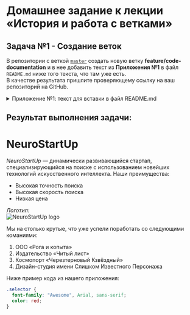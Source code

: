 # Домашнее задание к лекции «История и работа с ветками»

## Задача №1 - Создание веток

В репозитории с веткой [`master`](https://github.com/Ekaterina-Isabel/feature-code-documentation/tree/master) создать новую ветку **feature/code-documentation** и в нее добавить текст из **Приложения №1** в файл `README.md` ниже того текста, что там уже есть.  
В качестве результата пришлите проверяющему ссылку на ваш репозиторий на GitHub.

<details>
<summary>Приложение №1: текст для вставки в файл README.md</summary>

Мы на столько крутые, что уже успели поработать со следующими команиями:

1. ООО «Рога и копыта»
2. Издательство «Читый лист»
3. Космопорт «Черезтерновый Кзвёздный»
4. Дизайн-студия имени Слишком Известного Персонажа

Ниже пример кода из нашего приложения:

```css
.selector {
  font-family: "Awesome", Arial, sans-serif;
  color: red;
}
```

</details>


## Результат выполнения задачи:  

# NeuroStartUp #
*NeuroStartUp* — динамически развивающийся стартап, специализирующийся на поиске с использованием новейших технологий искусственного интеллекта. Наши преимущества:

* Высокая точность поиска
* Высокая скорость поиска
* Низкая цена

*Логотип:*  
![NeuroStartUp logo](https://camo.githubusercontent.com/ace14ee894d150192a7b05b12410738aa65528da742bbce69315a5f441320ea7/68747470733a2f2f692e696d6775722e636f6d2f495a4f525769492e706e67)

Мы на столько крутые, что уже успели поработать со следующими команиями:

1. ООО «Рога и копыта»
2. Издательство «Читый лист»
3. Космопорт «Черезтерновый Кзвёздный»
4. Дизайн-студия имени Слишком Известного Персонажа

Ниже пример кода из нашего приложения:

```css
.selector {
  font-family: "Awesome", Arial, sans-serif;
  color: red;
}
```
